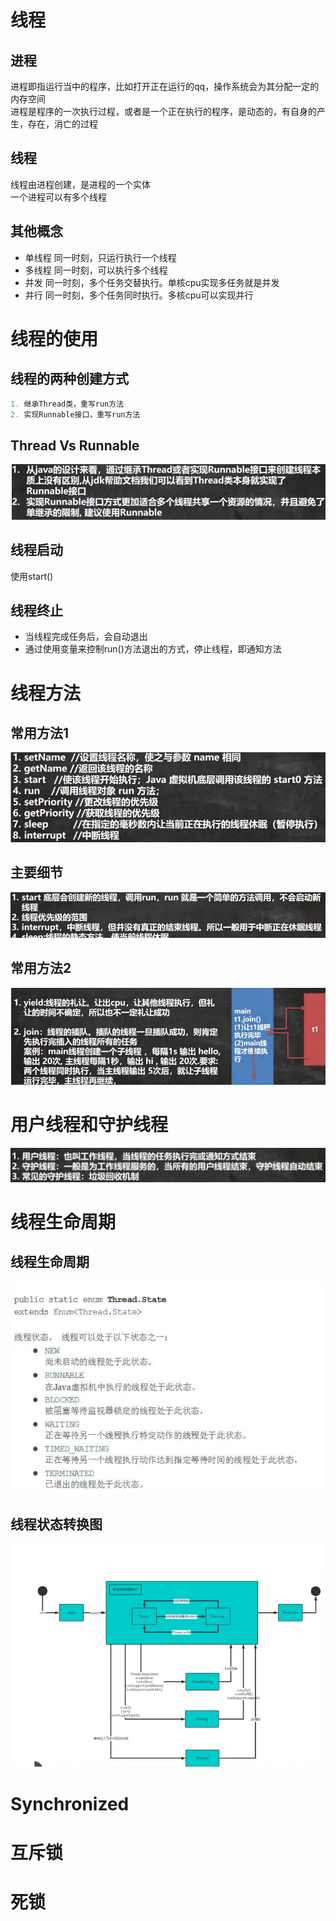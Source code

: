 # 线程
## 进程
进程即指运行当中的程序，比如打开正在运行的qq，操作系统会为其分配一定的内存空间<br>
进程是程序的一次执行过程，或者是一个正在执行的程序，是动态的，有自身的产生，存在，消亡的过程
## 线程
线程由进程创建，是进程的一个实体<br>
一个进程可以有多个线程
## 其他概念
- 单线程 同一时刻，只运行执行一个线程
- 多线程 同一时刻，可以执行多个线程
- 并发 同一时刻，多个任务交替执行。单核cpu实现多任务就是并发
- 并行 同一时刻，多个任务同时执行。多核cpu可以实现并行

# 线程的使用
## 线程的两种创建方式
```java
1. 继承Thread类，重写run方法
2. 实现Runnable接口，重写run方法
```
## Thread Vs Runnable
![比较](images/16_1.png)

## 线程启动
使用start()
## 线程终止
- 当线程完成任务后，会自动退出
- 通过使用变量来控制run()方法退出的方式，停止线程，即通知方法

# 线程方法
## 常用方法1
![方法1](./images/16_2.png)
## 主要细节
![detail](./images/16_3.png)
## 常用方法2
![方法2](./images/16_4.png)

# 用户线程和守护线程
![](./images/16_5.png)
# 线程生命周期
## 线程生命周期
![线程生命周期](./images/16_6.png)
## 线程状态转换图
![线程状态转换图](./images/16_7.png)
# Synchronized

# 互斥锁

# 死锁
